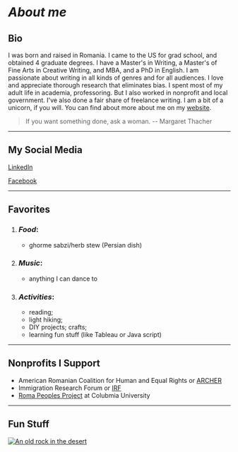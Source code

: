 
# *About me*


## **Bio**
I was born and raised in Romania. I came to the US for grad school, and obtained 4 graduate degrees. I have a Master's in Writing, a Master's of Fine Arts in Creative Writing, and MBA, and a PhD in English. I am passionate about writing in all kinds of genres and for all audiences. I love and appreciate thorough research that eliminates bias. I spent most of my adult life in academia, professoring. But I also worked in nonprofit and local government. I've also done a fair share of freelance writing. I am a bit of a unicorn, if you will. You can find about more about me on my [website](https://roxanalcazan.weebly.com "roxanalcazan").  

> If you want something done, ask a woman. -- Margaret Thacher

---
## **My Social Media**

[LinkedIn](https://www.linkedin.com/in/roxana-cazan-phd-mba-19162256/)

[Facebook](https://www.facebook.com/roxana.cazan)

---
## **Favorites**

1. ### *Food*: 
    * ghorme sabzi/herb stew (Persian dish)
1. ### *Music*: 
    * anything I can dance to
1. ### *Activities*: 
    * reading; 
    * light hiking; 
    * DIY projects; crafts; 
    * learning fun stuff (like Tableau or Java script)

---
## **Nonprofits I Support**
* American Romanian Coalition for Human and Equal Rights or [ARCHER](https://archercoalition.org)  
* Immigration Research Forum or [IRF](https://www.immigrationresearchforum.org/)
* [Roma Peoples Project](https://roma-project.github.io/) at Colubmia University

---
## **Fun Stuff**
[![An old rock in the desert](/assets/images/shiprock.jpg "Shiprock, New Mexico by Beau Rogers")](https://www.flickr.com/photos/beaurogers/31833779864/in/photolist-Qv3rFw-34mt9F-a9Cmfy-5Ha3Zi-9msKdv-o3hgjr-hWpUte-4WMsJ1-KUQ8N-deshUb-vssBD-6CQci6-8AFCiD-zsJWT-nNfsgB-dPDwZJ-bn9JGn-5HtSXY-6CUhAL-a4UTXB-ugPum-KUPSo-fBLNm-6CUmpy-4WMsc9-8a7D3T-83KJev-6CQ2bK-nNusHJ-a78rQH-nw3NvT-7aq2qf-8wwBso-3nNceh-ugSKP-4mh4kh-bbeeqH-a7biME-q3PtTf-brFpgb-cg38zw-bXMZc-nJPELD-f58Lmo-bXMYG-bz8AAi-bxNtNT-bXMYi-bXMY6-bXMYv)

